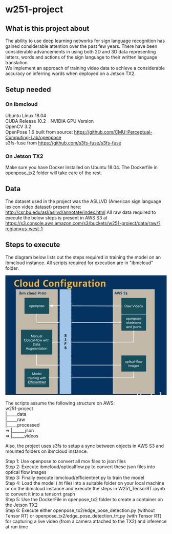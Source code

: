 # w251-project

## What is this project about
The ability to use deep learning networks for sign language recognition has gained considerable attention over the past few years. There have been considerable advancements in using both 2D and 3D data representing letters, words and actions of the sign language to their written language translation.   
We implement an approach of training video data to achieve a considerable accuracy on inferring words when deployed on a Jetson TX2. 

## Setup needed
### On ibmcloud
Ubuntu Linux 18.04  
CUDA  Release 10.2 - NVIDIA GPU Version  
OpenCV 3.2  
OpenPose 1.6 built from source: https://github.com/CMU-Perceptual-Computing-Lab/openpose  
s3fs-fuse from https://github.com/s3fs-fuse/s3fs-fuse  

### On Jetson TX2
Make sure you have Docker installed on Ubuntu 18.04. The Dockerfile in openpose_tx2 folder will take care of the rest. 

## Data
The dataset used in the project was the ASLLVD (American sign language lexicon video dataset) present here: 
http://csr.bu.edu/asl/asllvd/annotate/index.html
All raw data required to execute the below steps is present in AWS S3 at
https://s3.console.aws.amazon.com/s3/buckets/w251-project/data/raw/?region=us-west-1

## Steps to execute
The diagram below lists out the steps required in training the model on an ibmcloud instance. All scripts required for execution are in "ibmcloud" folder.

![Cloud training](cloud.png)

The scripts assume the following structure on AWS:  
w251-project  
|_____data  
        |_____raw  
        |_____processed    
=>                          |______json  
=>                          |______videos  

Also, the project uses s3fs to setup a sync between objects in AWS S3 and mounted folders on ibmcloud instance.

Step 1: Use openpose to convert all mov files to json files  
Step 2: Execute ibmcloud/opticalflow.py to convert these json files into optical flow images  
Step 3: Finally execute ibmcloud/efficientnet.py to train the model  
Step 4: Load the model (.ht file) into a suitable folder on your local machine or on the ibmcloud instance and execute the steps in W251_TensorRT.ipynb to convert it into a tensorrt graph  
Step 5: Use the DockerFile in openpose_tx2 folder to create a container on the Jetson TX2  
Step 6: Execute either openpose_tx2/edge_pose_detection.py (without Tensor RT) or openpose_tx2/edge_pose_detection_trt.py (with Tensor RT) for capturing a live video (from a camera attached to the TX2) and inference at run time  

